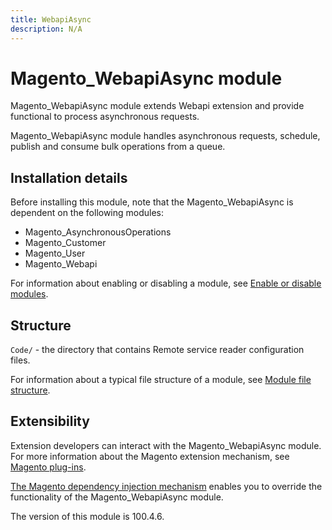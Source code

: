 ```yaml
---
title: WebapiAsync
description: N/A
---
```


# Magento_WebapiAsync module

Magento_WebapiAsync module extends Webapi extension and provide functional to process asynchronous requests.

Magento_WebapiAsync module handles asynchronous requests, schedule, publish and consume bulk operations from a queue.

## Installation details

Before installing this module, note that the Magento_WebapiAsync is dependent on the following modules:

- Magento_AsynchronousOperations
- Magento_Customer
- Magento_User
- Magento_Webapi

For information about enabling or disabling a module, see [Enable or disable modules](https://experienceleague.adobe.com/en/docs/commerce-operations/installation-guide/tutorials/manage-modules).

## Structure

`Code/` - the directory that contains Remote service reader configuration files.

For information about a typical file structure of a module, see [Module file structure](https://developer.adobe.com/commerce/php/development/build/component-file-structure/#module-file-structure).

## Extensibility

Extension developers can interact with the Magento_WebapiAsync module. For more information about the Magento extension mechanism, see [Magento plug-ins](https://developer.adobe.com/commerce/php/development/components/plugins/).

[The Magento dependency injection mechanism](https://developer.adobe.com/commerce/php/development/components/dependency-injection/) enables you to override the functionality of the Magento_WebapiAsync module.

<InlineAlert slots="text" />
The version of this module is 100.4.6.
